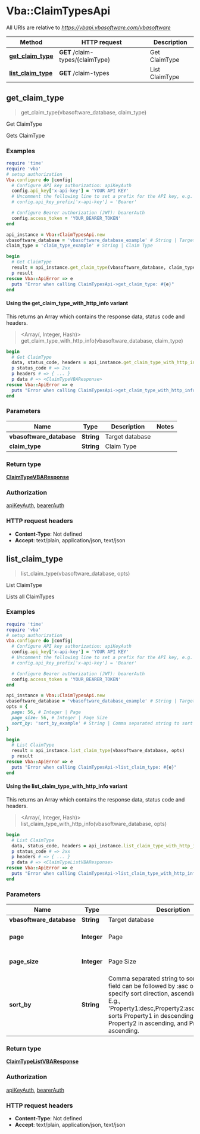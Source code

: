 # Vba::ClaimTypesApi

All URIs are relative to *https://vbapi.vbasoftware.com/vbasoftware*

| Method | HTTP request | Description |
| ------ | ------------ | ----------- |
| [**get_claim_type**](ClaimTypesApi.md#get_claim_type) | **GET** /claim-types/{claimType} | Get ClaimType |
| [**list_claim_type**](ClaimTypesApi.md#list_claim_type) | **GET** /claim-types | List ClaimType |


## get_claim_type

> <ClaimTypeVBAResponse> get_claim_type(vbasoftware_database, claim_type)

Get ClaimType

Gets ClaimType

### Examples

```ruby
require 'time'
require 'vba'
# setup authorization
Vba.configure do |config|
  # Configure API key authorization: apiKeyAuth
  config.api_key['x-api-key'] = 'YOUR API KEY'
  # Uncomment the following line to set a prefix for the API key, e.g. 'Bearer' (defaults to nil)
  # config.api_key_prefix['x-api-key'] = 'Bearer'

  # Configure Bearer authorization (JWT): bearerAuth
  config.access_token = 'YOUR_BEARER_TOKEN'
end

api_instance = Vba::ClaimTypesApi.new
vbasoftware_database = 'vbasoftware_database_example' # String | Target database
claim_type = 'claim_type_example' # String | Claim Type

begin
  # Get ClaimType
  result = api_instance.get_claim_type(vbasoftware_database, claim_type)
  p result
rescue Vba::ApiError => e
  puts "Error when calling ClaimTypesApi->get_claim_type: #{e}"
end
```

#### Using the get_claim_type_with_http_info variant

This returns an Array which contains the response data, status code and headers.

> <Array(<ClaimTypeVBAResponse>, Integer, Hash)> get_claim_type_with_http_info(vbasoftware_database, claim_type)

```ruby
begin
  # Get ClaimType
  data, status_code, headers = api_instance.get_claim_type_with_http_info(vbasoftware_database, claim_type)
  p status_code # => 2xx
  p headers # => { ... }
  p data # => <ClaimTypeVBAResponse>
rescue Vba::ApiError => e
  puts "Error when calling ClaimTypesApi->get_claim_type_with_http_info: #{e}"
end
```

### Parameters

| Name | Type | Description | Notes |
| ---- | ---- | ----------- | ----- |
| **vbasoftware_database** | **String** | Target database |  |
| **claim_type** | **String** | Claim Type |  |

### Return type

[**ClaimTypeVBAResponse**](ClaimTypeVBAResponse.md)

### Authorization

[apiKeyAuth](../README.md#apiKeyAuth), [bearerAuth](../README.md#bearerAuth)

### HTTP request headers

- **Content-Type**: Not defined
- **Accept**: text/plain, application/json, text/json


## list_claim_type

> <ClaimTypeListVBAResponse> list_claim_type(vbasoftware_database, opts)

List ClaimType

Lists all ClaimTypes

### Examples

```ruby
require 'time'
require 'vba'
# setup authorization
Vba.configure do |config|
  # Configure API key authorization: apiKeyAuth
  config.api_key['x-api-key'] = 'YOUR API KEY'
  # Uncomment the following line to set a prefix for the API key, e.g. 'Bearer' (defaults to nil)
  # config.api_key_prefix['x-api-key'] = 'Bearer'

  # Configure Bearer authorization (JWT): bearerAuth
  config.access_token = 'YOUR_BEARER_TOKEN'
end

api_instance = Vba::ClaimTypesApi.new
vbasoftware_database = 'vbasoftware_database_example' # String | Target database
opts = {
  page: 56, # Integer | Page
  page_size: 56, # Integer | Page Size
  sort_by: 'sort_by_example' # String | Comma separated string to sort by. Each sort field can be followed by :asc or :desc to specify sort direction, ascending is default. E.g., 'Property1:desc,Property2:asc,Property3:asc' sorts Property1 in descending order, Property2 in ascending, and Property3 in ascending.
}

begin
  # List ClaimType
  result = api_instance.list_claim_type(vbasoftware_database, opts)
  p result
rescue Vba::ApiError => e
  puts "Error when calling ClaimTypesApi->list_claim_type: #{e}"
end
```

#### Using the list_claim_type_with_http_info variant

This returns an Array which contains the response data, status code and headers.

> <Array(<ClaimTypeListVBAResponse>, Integer, Hash)> list_claim_type_with_http_info(vbasoftware_database, opts)

```ruby
begin
  # List ClaimType
  data, status_code, headers = api_instance.list_claim_type_with_http_info(vbasoftware_database, opts)
  p status_code # => 2xx
  p headers # => { ... }
  p data # => <ClaimTypeListVBAResponse>
rescue Vba::ApiError => e
  puts "Error when calling ClaimTypesApi->list_claim_type_with_http_info: #{e}"
end
```

### Parameters

| Name | Type | Description | Notes |
| ---- | ---- | ----------- | ----- |
| **vbasoftware_database** | **String** | Target database |  |
| **page** | **Integer** | Page | [optional][default to 1] |
| **page_size** | **Integer** | Page Size | [optional][default to 100] |
| **sort_by** | **String** | Comma separated string to sort by. Each sort field can be followed by :asc or :desc to specify sort direction, ascending is default. E.g., &#39;Property1:desc,Property2:asc,Property3:asc&#39; sorts Property1 in descending order, Property2 in ascending, and Property3 in ascending. | [optional] |

### Return type

[**ClaimTypeListVBAResponse**](ClaimTypeListVBAResponse.md)

### Authorization

[apiKeyAuth](../README.md#apiKeyAuth), [bearerAuth](../README.md#bearerAuth)

### HTTP request headers

- **Content-Type**: Not defined
- **Accept**: text/plain, application/json, text/json

